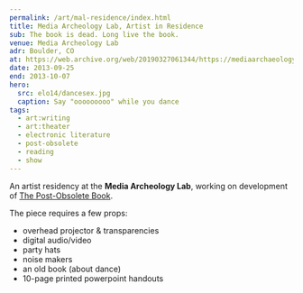```yaml
---
permalink: /art/mal-residence/index.html
title: Media Archeology Lab, Artist in Residence
sub: The book is dead. Long live the book.
venue: Media Archeology Lab
adr: Boulder, CO
at: https://web.archive.org/web/20190327061344/https://mediaarchaeologylab.com/past-artist-in-residence/miriam-suzanne-2/
date: 2013-09-25
end: 2013-10-07
hero:
  src: elo14/dancesex.jpg
  caption: Say "ooooooooo" while you dance
tags:
  - art:writing
  - art:theater
  - electronic literature
  - post-obsolete
  - reading
  - show
---
```


An artist residency at the **Media Archeology Lab**,
working on development of
[The Post-Obsolete Book](/projects/post-obsolete/).

<!-- intro -->

The piece requires a few props:

- overhead projector & transparencies
- digital audio/video
- party hats
- noise makers
- an old book (about dance)
- 10-page printed powerpoint handouts
